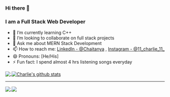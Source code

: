 ### Hi there 👋
### I am a Full Stack Web Developer
- 🌱 I’m currently learning C++
- 👯 I’m looking to collaborate on full stack projects
- 💬 Ask me about MERN Stack Development
- 📫 How to reach me: [LinkedIn - @Chaitanya](https://www.linkedin.com/in/chaitanya-lokhande-728309204/)  ,  [Instagram - @11_charlie_11_](https://www.instagram.com/11_charlie_11_/)
- 😄 Pronouns: [He/His]
- ⚡ Fun fact: I spend almost 4 hrs listening songs everyday




<a href="https://github.com/Charlie0560">
  <img align="center" src="https://github-readme-stats.vercel.app/api/top-langs/?username=Charlie0560&theme=light&hide_langs_below=1" />
</a>
<a href="https://github.com/Charlie0560">
 <img align="center" src="https://github-readme-stats.vercel.app/api?username=Charlie0560&show_icons=true&theme=light&line_height=27" alt="Charlie's github stats"/>
</a>
<hr/>

<a href="https://github.com/Charlie0560/PICITY">
 <img align="center" src="https://github-readme-stats.vercel.app/api/pin/?username=Charlie0560&repo=PICITY&theme=light" />
</a>

<a href="https://github.com/Charlie0560/PICT_Canteen">
 <img align="center" src="https://github-readme-stats.vercel.app/api/pin/?username=Charlie0560&repo=PICT_Canteen&theme=light" />
</a>

